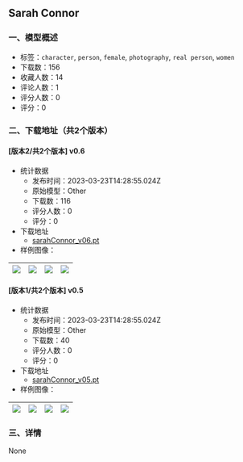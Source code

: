 ## Sarah Connor
### 一、模型概述

- 标签：`character`, `person`, `female`, `photography`, `real person`, `women`
- 下载数：156
- 收藏人数：14
- 评论人数：1
- 评分人数：0
- 评分：0

### 二、下载地址（共2个版本）

#### [版本2/共2个版本] v0.6

- 统计数据
  - 发布时间：2023-03-23T14:28:55.024Z
  - 原始模型：Other
  - 下载数：116
  - 评分人数：0
  - 评分：0
- 下载地址
  - [sarahConnor_v06.pt](https://civitai.com/api/download/models/27892)
- 样例图像：

| <img src="https://image.civitai.com/xG1nkqKTMzGDvpLrqFT7WA/a1fb22ae-fe4c-4b78-220a-b8673b84d300/width=450/313313.jpeg" /> | <img src="https://image.civitai.com/xG1nkqKTMzGDvpLrqFT7WA/5ae31309-81d5-46ea-3211-86d4e342a200/width=450/313312.jpeg" /> | <img src="https://image.civitai.com/xG1nkqKTMzGDvpLrqFT7WA/c0ce82bf-0713-48f6-4324-d5d15bfda800/width=450/313311.jpeg" /> | <img src="https://image.civitai.com/xG1nkqKTMzGDvpLrqFT7WA/06a31da3-8d6b-478a-d652-252fcad71600/width=450/313310.jpeg" /> |
| ---- | ---- | ---- | ---- |

#### [版本1/共2个版本] v0.5

- 统计数据
  - 发布时间：2023-03-23T14:28:55.024Z
  - 原始模型：Other
  - 下载数：40
  - 评分人数：0
  - 评分：0
- 下载地址
  - [sarahConnor_v05.pt](https://civitai.com/api/download/models/27840)
- 样例图像：

| <img src="https://image.civitai.com/xG1nkqKTMzGDvpLrqFT7WA/76fa89b4-374f-4f7a-6f8e-ea719969db00/width=450/312644.jpeg" /> | <img src="https://image.civitai.com/xG1nkqKTMzGDvpLrqFT7WA/5271c809-020c-4c74-ae4f-529aefdb9000/width=450/312655.jpeg" /> | <img src="https://image.civitai.com/xG1nkqKTMzGDvpLrqFT7WA/d8a39339-2a18-4d9f-e3d3-3633ab911e00/width=450/312654.jpeg" /> | <img src="https://image.civitai.com/xG1nkqKTMzGDvpLrqFT7WA/69ec7154-a536-4ed3-bedb-2ccc45dcd600/width=450/312653.jpeg" /> |
| ---- | ---- | ---- | ---- |


### 三、详情
None